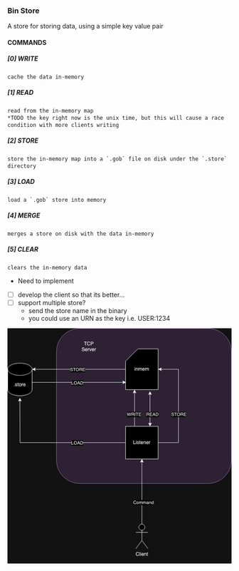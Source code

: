 ### Bin Store

A store for storing data, using a simple key value pair

#### COMMANDS

##### [0] WRITE

    cache the data in-memory

##### [1] READ

    read from the in-memory map
    *TODO the key right now is the unix time, but this will cause a race condition with more clients writing

##### [2] STORE

    store the in-memory map into a `.gob` file on disk under the `.store` directory

##### [3] LOAD

    load a `.gob` store into memory

##### [4] MERGE

    merges a store on disk with the data in-memory

##### [5] CLEAR

    clears the in-memory data
* Need to implement 

- [ ] develop the client so that its better...
- [ ] support multiple store?
  - send the store name in the binary
  - you could use an URN as the key i.e. USER:1234

![Workflow](./docs/binstore.jpg "Bin Store Workflow")
